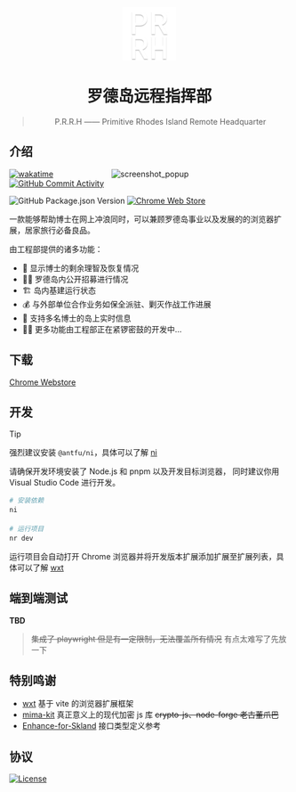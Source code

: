 <p align='center'>
<img width="96px" src="./public/icon-512.png" alt="Logo">
</p>

<h1 align='center'> 罗德岛远程指挥部</h1>

<blockquote align="center"> P.R.R.H —— Primitive Rhodes Island Remote Headquarter</blockquote>

## 介绍

<img align="right" src="https://github.com/user-attachments/assets/924312c8-fb9c-4566-bc8b-8ee5947b31e4" width="320px" height="auto" alt="screenshot_popup" >

[![wakatime][wakatime-badge]](https://wakatime.com/badge/user/a826b75e-c927-45c8-9342-26f296c2189f/project/018ee515-32dd-4135-82a1-d5736a2f365d)
[![GitHub Commit Activity][commit-activity-badge]](https://github.com/enpitsuLin/rhodes-headquarters)

![GitHub Package.json Version][package-version-badge]
[![Chrome Web Store][chrome-store-badge]](https://chrome.google.com/webstore/detail/%E7%BD%97%E5%BE%B7%E5%B2%9B%E8%BF%9C%E7%A8%8B%E6%8C%87%E6%8C%A5%E9%83%A8/cbnldploflpmmkmcbhipaoojkdmillkm)

一款能够帮助博士在网上冲浪同时，可以兼顾罗德岛事业以及发展的的浏览器扩展，居家旅行必备良品。

由工程部提供的诸多功能：

- 🧠 显示博士的剩余理智及恢复情况
- 🙋‍♂️ 罗德岛内公开招募进行情况
- 🏗 岛内基建运行状态
- 💰 与外部单位合作业务如保全派驻、剿灭作战工作进展
- 👥 支持多名博士的岛上实时信息
- 👨‍💻 更多功能由工程部正在紧锣密鼓的开发中...

[wakatime-badge]: https://wakatime.com/badge/user/a826b75e-c927-45c8-9342-26f296c2189f/project/018ee515-32dd-4135-82a1-d5736a2f365d.svg
[commit-activity-badge]: https://img.shields.io/github/commit-activity/y/enpitsuLin/rhodes-headquarters?label=commits
[package-version-badge]: https://img.shields.io/github/package-json/v/enpitsuLin/rhodes-headquarters
[chrome-store-badge]: https://img.shields.io/chrome-web-store/users/cbnldploflpmmkmcbhipaoojkdmillkm?label=chrome&color=green

## 下载

[Chrome Webstore](https://chrome.google.com/webstore/detail/%E7%BD%97%E5%BE%B7%E5%B2%9B%E8%BF%9C%E7%A8%8B%E6%8C%87%E6%8C%A5%E9%83%A8/cbnldploflpmmkmcbhipaoojkdmillkm)

## 开发

> [!TIP]
> 强烈建议安装 `@antfu/ni`，具体可以了解 [ni](https://github.com/antfu/ni)

请确保开发环境安装了 Node.js 和 pnpm 以及开发目标浏览器， 同时建议你用 Visual Studio Code 进行开发。

```sh
# 安装依赖
ni

# 运行项目
nr dev
```

运行项目会自动打开 Chrome 浏览器并将开发版本扩展添加扩展至扩展列表，具体可以了解 [wxt](https://github.com/wxt-dev/wxt)

## 端到端测试

**TBD**

> ~~集成了 playwright 但是有一定限制，无法覆盖所有情况~~
> 有点太难写了先放一下

## 特别鸣谢

- [wxt](https://github.com/wxt-dev/wxt) 基于 vite 的浏览器扩展框架
- [mima-kit](https://github.com/RSoraM/mima-kit) 真正意义上的现代加密 js 库 ~~crypto-js、node-forge 老古董爪巴~~
- [Enhance-for-Skland](https://github.com/LaviniaFalcone/Enhance-for-Skland) 接口类型定义参考

## 协议

[![License](https://img.shields.io/badge/license-MIT-blue.svg)](LICENSE)
